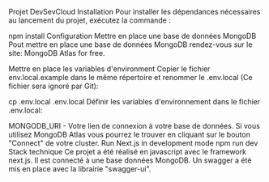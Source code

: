 Projet DevSevCloud
Installation
Pour installer les dépendances nécessaires au lancement du projet, exécutez la commande :

npm install
Configuration
Mettre en place une base de données MongoDB
Pout mettre en place une base de données MongoDB rendez-vous sur le site: MongoDB Atlas for free.

Mettre en place les variables d'environment
Copier le fichier env.local.example dans le même répertoire et renommer le .env.local (Ce fichier sera ignoré par Git):

cp .env.local .env.local
Définir les variables d'environnement dans le fichier .env.local:

MONGODB_URI - Votre lien de connexion à votre base de données. Si vous utilisez MongoDB Atlas vous pourrez le trouver en cliquant sur le bouton "Connect" de votre cluster.
Run Next.js in development mode
npm run dev
Stack technique
Ce projet a été réalisé en javascript avec le framework next.js. Il est connecté à une base données MongoDB. Un swagger a été mis en place avec la librairie "swagger-ui".
